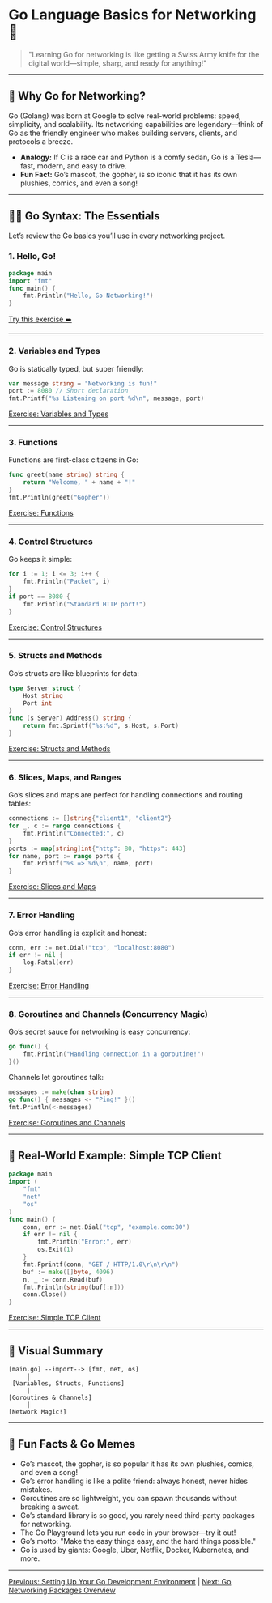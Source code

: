 # Go Language Basics for Networking 📘

> "Learning Go for networking is like getting a Swiss Army knife for the digital world—simple, sharp, and ready for anything!"

---

## 🚦 Why Go for Networking?

Go (Golang) was born at Google to solve real-world problems: speed, simplicity, and scalability. Its networking capabilities are legendary—think of Go as the friendly engineer who makes building servers, clients, and protocols a breeze.

- **Analogy:** If C is a race car and Python is a comfy sedan, Go is a Tesla—fast, modern, and easy to drive.
- **Fun Fact:** Go’s mascot, the gopher, is so iconic that it has its own plushies, comics, and even a song!

---

## 🧑‍💻 Go Syntax: The Essentials

Let’s review the Go basics you’ll use in every networking project.

### 1. Hello, Go!

```go
package main
import "fmt"
func main() {
    fmt.Println("Hello, Go Networking!")
}
```

[Try this exercise ➡️](../../exercises/part2/02-hello-go/main.go)

---

### 2. Variables and Types

Go is statically typed, but super friendly:

```go
var message string = "Networking is fun!"
port := 8080 // Short declaration
fmt.Printf("%s Listening on port %d\n", message, port)
```

[Exercise: Variables and Types](../../exercises/part2/02-variables-and-types/main.go)

---

### 3. Functions

Functions are first-class citizens in Go:

```go
func greet(name string) string {
    return "Welcome, " + name + "!"
}
fmt.Println(greet("Gopher"))
```

[Exercise: Functions](../../exercises/part2/02-functions/main.go)

---

### 4. Control Structures

Go keeps it simple:

```go
for i := 1; i <= 3; i++ {
    fmt.Println("Packet", i)
}
if port == 8080 {
    fmt.Println("Standard HTTP port!")
}
```

[Exercise: Control Structures](../../exercises/part2/02-control-structures/main.go)

---

### 5. Structs and Methods

Go’s structs are like blueprints for data:

```go
type Server struct {
    Host string
    Port int
}
func (s Server) Address() string {
    return fmt.Sprintf("%s:%d", s.Host, s.Port)
}
```

[Exercise: Structs and Methods](../../exercises/part2/02-structs-and-methods/main.go)

---

### 6. Slices, Maps, and Ranges

Go’s slices and maps are perfect for handling connections and routing tables:

```go
connections := []string{"client1", "client2"}
for _, c := range connections {
    fmt.Println("Connected:", c)
}
ports := map[string]int{"http": 80, "https": 443}
for name, port := range ports {
    fmt.Printf("%s => %d\n", name, port)
}
```

[Exercise: Slices and Maps](../../exercises/part2/02-slices-and-maps/main.go)

---

### 7. Error Handling

Go’s error handling is explicit and honest:

```go
conn, err := net.Dial("tcp", "localhost:8080")
if err != nil {
    log.Fatal(err)
}
```

[Exercise: Error Handling](../../exercises/part2/02-error-handling/main.go)

---

### 8. Goroutines and Channels (Concurrency Magic)

Go’s secret sauce for networking is easy concurrency:

```go
go func() {
    fmt.Println("Handling connection in a goroutine!")
}()
```

Channels let goroutines talk:

```go
messages := make(chan string)
go func() { messages <- "Ping!" }()
fmt.Println(<-messages)
```

[Exercise: Goroutines and Channels](../../exercises/part2/02-goroutines-channels/main.go)

---

## 📝 Real-World Example: Simple TCP Client

```go
package main
import (
    "fmt"
    "net"
    "os"
)
func main() {
    conn, err := net.Dial("tcp", "example.com:80")
    if err != nil {
        fmt.Println("Error:", err)
        os.Exit(1)
    }
    fmt.Fprintf(conn, "GET / HTTP/1.0\r\n\r\n")
    buf := make([]byte, 4096)
    n, _ := conn.Read(buf)
    fmt.Println(string(buf[:n]))
    conn.Close()
}
```

[Exercise: Simple TCP Client](../../exercises/part2/02-tcp-client/main.go)

---

## 🎨 Visual Summary

```
[main.go] --import--> [fmt, net, os]
     |
 [Variables, Structs, Functions]
     |
[Goroutines & Channels]
     |
[Network Magic!]
```

---

## 🤩 Fun Facts & Go Memes
- Go’s mascot, the gopher, is so popular it has its own plushies, comics, and even a song!
- Go’s error handling is like a polite friend: always honest, never hides mistakes.
- Goroutines are so lightweight, you can spawn thousands without breaking a sweat.
- Go’s standard library is so good, you rarely need third-party packages for networking.
- The Go Playground lets you run code in your browser—try it out!
- Go’s motto: "Make the easy things easy, and the hard things possible."
- Go is used by giants: Google, Uber, Netflix, Docker, Kubernetes, and more.

---

[Previous: Setting Up Your Go Development Environment](01-setting-up-your-go-development-environment.md) | [Next: Go Networking Packages Overview](03-go-networking-packages-overview.md)
